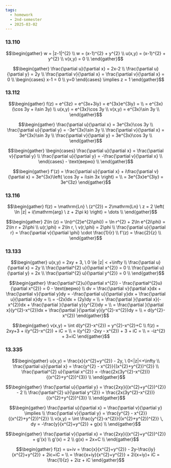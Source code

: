 ```yaml
---
tags:
  - homework
  - 2nd-semester
  - 2025-03-02
---
```


### 13.110

$$\begin{gather}
w = |z-1|^{2} \\
w = (x-1)^{2} + y^{2} \\
u(x,y) = (x-1)^{2} + y^{2} \\
v(x,y) = 0 \\
\end{gather}$$

$$\begin{gather}
\frac{\partial u}{\partial x} = 2x-2 \\
\frac{\partial u}{\partial y} = 2y \\
\frac{\partial v}{\partial x} = \frac{\partial v}{\partial x} = 0 \\
\begin{cases}
x-1 = 0 \\
y=0
\end{cases} \implies z = 1
\end{gather}$$

### 13.112

$$\begin{gather}
f(z) = e^{3z} = e^{3x+3iy} = e^{3x}e^{3iy} = \\
= e^{3x}(\cos 3y + i\sin 3y) \\
u(x,y) = e^{3x}\cos 3y \\
v(x,y) = e^{3x}\sin 3y \\
\end{gather}$$

$$\begin{gather}
\frac{\partial u}{\partial x} = 3e^{3x}\cos 3y \\
\frac{\partial u}{\partial y} = -3e^{3x}\sin 3y \\
\frac{\partial v}{\partial x} = 3e^{3x}\sin 3y \\
\frac{\partial v}{\partial y} = 3e^{3x}\cos 3y \\
\end{gather}$$

$$\begin{gather}
\begin{cases}
\frac{\partial u}{\partial x} = \frac{\partial v}{\partial y} \\
\frac{\partial u}{\partial y} = -\frac{\partial v}{\partial x} \\
\end{cases} - \text{верно} \\
\end{gather}$$

$$\begin{gather}
f'(z) = \frac{\partial u}{\partial x} + i\frac{\partial v}{\partial x} = 3e^{3x}\left( \cos 3y + i\sin 3x \right)  = \\
= 3e^{3x}e^{3iy} = 3e^{3z}
\end{gather}$$

### 13.116

$$\begin{gather}
f(z) = \mathrm{Ln} \ (z^{2}) = 2\mathrm{Ln} \ z = 2 \left( \ln |z| + i(\mathrm{arg} \ z + 2\pi k) \right) = \dots \\
\end{gather}$$

$$\begin{gather}
2\ln (z) = \ln(r^{2}e^{2i\phi}) = \ln r^{2} + 2\ln e^{2i\phi} = 2\ln r + 2i\phi \\
u(r,\phi) = 2\ln r, \ v(r,\phi) = 2\phi \\
\frac{\partial u}{\partial r} = \frac{\partial v}{\partial \phi} \cdot \frac{1}{r} \\
f'(z) = \frac{2}{z} \\
\end{gather}$$

### 13.133

$$\begin{gather}
u(x,y) = 2xy + 3, \ 0 \le |z| < +\infty \\
\frac{\partial u}{\partial x} = 2y \\
\frac{\partial^{2} u}{\partial x^{2}} = 0 \\
\frac{\partial u}{\partial y} = 2x \\
\frac{\partial^{2} u}{\partial y^{2}} = 0 \\
\end{gather}$$

$$\begin{gather}
\frac{\partial^{2}u}{\partial x^{2}} - \frac{\partial^{2}u}{\partial x^{2}} = 0 - \text{верно} \\
dv = \frac{\partial v}{\partial x}dx + \frac{\partial v}{\partial y}dy = -\frac{\partial u}{\partial y}dx + \frac{\partial u}{\partial x}dy = \\
= -(2x)dx + (2y)dy = \\
= \frac{\partial }{\partial x}(-x^{2})dx + \frac{\partial }{\partial y}(y^{2})dy = \\
= \frac{\partial }{\partial x}(y^{2}-x^{2})dx + \frac{\partial }{\partial y}(y^{2}-x^{2})dy = \\
= d(y^{2}-x^{2})
\end{gather}$$

$$\begin{gather}
v(x,y) = \int d(y^{2}-x^{2}) = y^{2}-x^{2}+C \\
f(z) = 2xy+3 + i(y^{2}-x^{2}) + iC = \\
= i(y^{2} -2xy - x^{2}) + 3 + iC = \\
= -iz^{2} + 3+iC
\end{gather}$$

### 13.335

$$\begin{gather}
u(x,y) = \frac{x}{x^{2}+y^{2}} - 2y, \ 0<|z|<+\infty \\
\frac{\partial u}{\partial x} = \frac{y^{2} - x^{2}}{(x^{2}+y^{2})^{2}} \\
\frac{\partial^{2} u}{\partial x^{2}} = -\frac{2x(3y^{2}-x^{2})}{(x^{2}+y^{2})^{3}} \\
\end{gather}$$

$$\begin{gather}
\frac{\partial u}{\partial y} = \frac{2xy}{(x^{2}+y^{2})^{2}} - 2 \\
\frac{\partial^{2} u}{\partial y^{2}} = \frac{2x(3y^{2}-x^{2})}{(x^{2}+y^{2})^{3}} \\
\end{gather}$$

$$\begin{gather}
\frac{\partial u}{\partial x} = \frac{\partial v}{\partial y} \implies \\
\frac{\partial v}{\partial y} = \frac{y^{2} - x^{2}}{(x^{2}+y^{2})^{2}} \\
v(x,y) = \int \frac{y^{2}-x^{2}}{(x^{2}+y^{2})^{2}} \, dy = -\frac{y}{x^{2}+y^{2}} + g(x) \\
\end{gather}$$

$$\begin{gather}
\frac{\partial v}{\partial x} = \frac{2xy}{(x^{2}+y^{2})^{2}} + g'(x) \\
g'(x) = 2 \\
g(x) = 2x+C \\
\end{gather}$$

$$\begin{gather}
f(z) = u+iv = \frac{x}{x^{2}+y^{2}} - 2y-\frac{iy}{x^{2}+y^{2}} + 2ic+iC = \\
= \frac{x+iy}{x^{2}+y^{2}} + 2i(x+iy)+ iC = \frac{1}{z} + 2iz + iC
\end{gather}$$